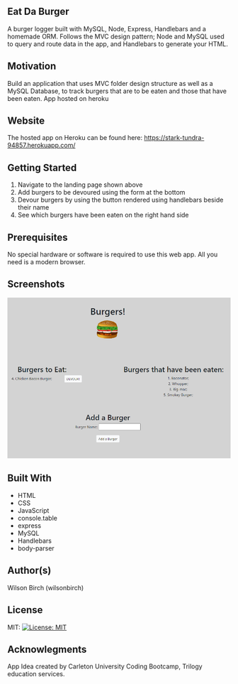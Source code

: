 ## Eat Da Burger

A burger logger built with MySQL, Node, Express, Handlebars and a homemade ORM. Follows the MVC design pattern; Node and MySQL used to query and route data in the app, and Handlebars to generate your HTML.

## Motivation

Build an application that uses MVC folder design structure as well as a MySQL Database, to track burgers that are to be eaten and those that have been eaten. App hosted on heroku

## Website

The hosted app on Heroku can be found here: https://stark-tundra-94857.herokuapp.com/

## Getting Started

1. Navigate to the landing page shown above
2. Add burgers to be devoured using the form at the bottom
3. Devour burgers by using the button rendered using handlebars beside their name
4. See which burgers have been eaten on the right hand side

## Prerequisites

No special hardware or software is required to use this web app. All you need is a modern browser.

## Screenshots

![Screenshot of deployed application](public/img/burgers!.png)

## Built With

- HTML
- CSS 
- JavaScript
- console.table
- express
- MySQL
- Handlebars
- body-parser

## Author(s)

Wilson Birch (wilsonbirch)

## License

MIT: [![License: MIT](https://img.shields.io/badge/License-MIT-yellow.svg)](https://opensource.org/licenses/MIT)

## Acknowlegments

App Idea created by Carleton University Coding Bootcamp, Trilogy education services.
